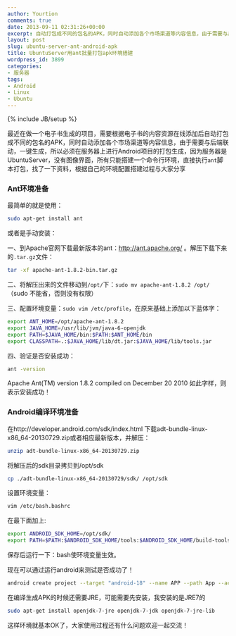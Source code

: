 ```yaml
---
author: Yourtion
comments: true
date: 2013-09-11 02:31:26+00:00
excerpt: 自动打包成不同的包名的APK，同时自动添加各个市场渠道等内容信息，由于需要与后端联动，一键生成，所以必须在服务器上进行Android项目的打包生成，因为服务器是UbuntuServer，没有图像界面，所有只能搭建一个命令行环境，直接执行ant脚本打包
layout: post
slug: ubuntu-server-ant-android-apk
title: UbuntuServer用ant批量打包apk环境搭建
wordpress_id: 3899
categories:
- 服务器
tags:
- Android
- Linux
- Ubuntu
---
```

{% include JB/setup %}

最近在做一个电子书生成的项目，需要根据电子书的内容资源在线添加后自动打包成不同的包名的APK，同时自动添加各个市场渠道等内容信息，由于需要与后端联动，一键生成，所以必须在服务器上进行Android项目的打包生成，因为服务器是UbuntuServer，没有图像界面，所有只能搭建一个命令行环境，直接执行```ant```脚本打包，找了一下资料，根据自己的环境配置搭建过程与大家分享


### Ant环境准备


最简单的就是使用：

```bash
sudo apt-get install ant
```

或者是手动安装：

一、到Apache官网下载最新版本的ant：http://ant.apache.org/ 。解压下载下来的```.tar.gz```文件：

```bash
tar -xf apache-ant-1.8.2-bin.tar.gz
```

二、将解压出来的文件移动到```/opt/```下：```sudo mv apache-ant-1.8.2 /opt/``` （sudo 不能省，否则没有权限）

三、配置环境变量：```sudo vim /etc/profile```，在原来基础上添加以下蓝体字：

```bash
export ANT_HOME=/opt/apache-ant-1.8.2
export JAVA_HOME=/usr/lib/jvm/java-6-openjdk
export PATH=$JAVA_HOME/bin:$PATH:$ANT_HOME/bin
export CLASSPATH=.:$JAVA_HOME/lib/dt.jar:$JAVA_HOME/lib/tools.jar
```

四、验证是否安装成功：

```bash
ant -version
```

Apache Ant(TM) version 1.8.2 compiled on December 20 2010
如此字样，则表示安装成功！


### Android编译环境准备


在http://developer.android.com/sdk/index.html 下载adt-bundle-linux-x86_64-20130729.zip或者相应最新版本，并解压：

```bash
unzip adt-bundle-linux-x86_64-20130729.zip
```

将解压后的sdk目录拷贝到/opt/sdk

```bash
cp ./adt-bundle-linux-x86_64-20130729/sdk/ /opt/sdk
```

设置环境变量：

```bash
vim /etc/bash.bashrc
```

在最下面加上:

```bash
export ANDROID_SDK_HOME=/opt/sdk/
export PATH=$PATH:$ANDROID_SDK_HOME/tools:$ANDROID_SDK_HOME/build-tools/android-4.3:$ANDORID_SDK_HOME/platforms/android-18/
```

保存后运行一下：bash使环境变量生效。

现在可以通过运行android来测试是否成功了！

```bash
android create project --target "android-18" --name APP --path App --activity MainActivity --package com.yourtion.android
```

在编译生成APK的时候还需要JRE，可能需要先安装，我安装的是JRE7的

```bash
sudo apt-get install openjdk-7-jre openjdk-7-jdk openjdk-7-jre-lib
```

这样环境就基本OK了，大家使用过程还有什么问题欢迎一起交流！
